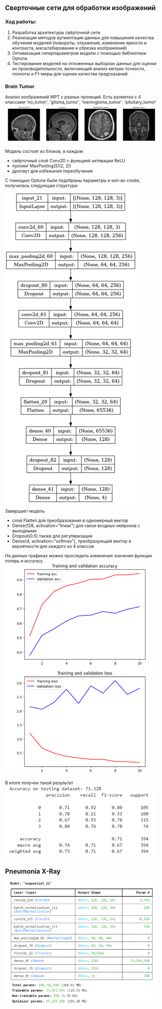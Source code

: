 ## Сверточные сети для обработки изображений


### Ход работы:

1. Разработка архитектуры свёрточной сети
2. Реализация методов аугментации данных для повышения качества обучения моделей (повороты, отражения, изменение яркости и контраста, масштабирование и обрезка изображений)
3. Оптимизация гиперпараметров модели с помощью библиотеки Optuna. 
4. Тестирование моделей на отложенных выборках данных для оценки их производительности, включающий анализ метрик точности, полноты и F1-меры для оценки качества предсказаний.



### Brain Tumor

Анализ изображений МРТ с разных проекций. Есть разметка с 4 классами 'no_tumor', 'glioma_tumor', 'meningioma_tumor', 'pituitary_tumor'
![img_2.png](img_2.png)

Модель состоит из блоков, в каждом
- свёрточный слой Conv2D с функцией активации ReLU 
- пуллинг MaxPooling2D(2, 2))
- дропаут для избежания переобучения 

С помощью Optuna были подобраны параметры и кол-во слоёв, получилась следующая структура:

![](brain_tumor_model.png)

Завершает модель 
- слой Flatten для преобразования в одномерный вектор 
- Dense(128, activation="linear") для связи входных нейронов с выходными 
- Dropout(0.5) также для регуляризации
- Dense(4, activation="softmax"), преобразующий вектор в вероятности для каждого из 4 классов

На данных графиках можно проследить изменения значения функции потерь и accuracy
![img.png](img.png)

В итоге получен такой результат
![img_1.png](img_1.png)

## Pneumonia X-Ray



![img_3.png](img_3.png)